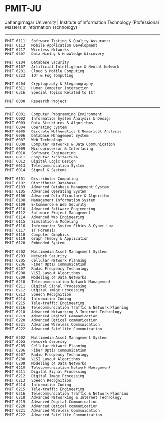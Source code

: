# PMIT-JU
 Jahangirnagar University | Institute of Information Technology (Professional Masters in Information Technology)

---

    PMIT 6111 	Software Testing & Quality Assurance
    PMIT 6113 	Mobile Application Development
    PMIT 6217 	Wireless Networks
    PMIT 6307 	Data Mining & Knowledge Discovery
    
    PMIT 6104 	Database Security
    PMIT 6107 	Artificial Intelligence & Neural Network
    PMIT 6201 	Cloud & Mobile Computing
    PMIT 6223 	IOT & Fog Computing
        
    PMIT 6204 	Cryptography & Steganography
    PMIT 6311 	Human Computer Interaction
    PMIT 6316 	Special Topics Related to ICT
    
    PMIT 6000 	Research Project
    
---

    PMIT 6001 	Computer Programming Environment
    PMIT 6002 	Information System Analysis & Design
    PMIT 6003 	Data Structures & Algorithms
    PMIT 6004 	Operating System
    PMIT 6005 	Discrete Mathematics & Numerical Analysis
    PMIT 6006 	Database Management System
    PMIT 6007 	Web Technology
    PMIT 6008 	Computer Networks & Data Communication
    PMIT 6009 	Microprocessor & Interfacing
    PMIT 6010 	Software Engineering
    PMIT 6011 	Computer Architecture
    PMIT 6012 	Digital Logic Design
    PMIT 6013 	Telecommunication System
    PMIT 6014 	Signal & Systems
    
    PMIT 6101 	Distributed Computing
    PMIT 6102 	Distributed Database
    PMIT 6103 	Advanced Database Management System
    PMIT 6105 	Advanced Operating System
    PMIT 6106 	Advanced Data Structure & Algorithm
    PMIT 6108 	Management Information System
    PMIT 6109 	E-Commerce & Web Security
    PMIT 6110 	Advanced Software Engineering
    PMIT 6112 	Software Project Management
    PMIT 6114 	Advanced Web Engineering
    PMIT 6115 	Simulation & Modeling
    PMIT 6116 	Information System Ethics & Cyber Law
    PMIT 6117 	IT Forensic
    PMIT 6118 	Computer Graphics
    PMIT 6119 	Graph Theory & Application
    PMIT 6120 	Embedded System

    PMIT 6202 	Multimedia Asset Management System
    PMIT 6203 	Network Security
    PMIT 6205 	Cellular Network Planning
    PMIT 6206 	Fiber Optic Communication
    PMIT 6207 	Radio Frequency Technology
    PMIT 6208 	VLSI Layout Algorithms
    PMIT 6209 	Modeling of Data Networks
    PMIT 6210 	Telecommunication Network Management
    PMIT 6211 	Digital Signal Processing
    PMIT 6212 	Digital Image Processing
    PMIT 6213 	Speech Recognition
    PMIT 6214 	Information Coding
    PMIT 6215 	Tele-traffic Engineering
    PMIT 6216 	Telecommunication Traffic & Network Planning
    PMIT 6218 	Advanced Networking & Internet Technology
    PMIT 6219 	Advanced Digital Communication
    PMIT 6220 	Advanced Optical communication
    PMIT 6221 	Advanced Wireless Communication
    PMIT 6222 	Advanced Satellite Communication

    PMIT 6202 	Multimedia Asset Management System
    PMIT 6203 	Network Security
    PMIT 6205 	Cellular Network Planning
    PMIT 6206 	Fiber Optic Communication
    PMIT 6207 	Radio Frequency Technology
    PMIT 6208 	VLSI Layout Algorithms
    PMIT 6209 	Modeling of Data Networks
    PMIT 6210 	Telecommunication Network Management
    PMIT 6211 	Digital Signal Processing
    PMIT 6212 	Digital Image Processing
    PMIT 6213 	Speech Recognition
    PMIT 6214 	Information Coding
    PMIT 6215 	Tele-traffic Engineering
    PMIT 6216 	Telecommunication Traffic & Network Planning
    PMIT 6218 	Advanced Networking & Internet Technology
    PMIT 6219 	Advanced Digital Communication
    PMIT 6220 	Advanced Optical communication
    PMIT 6221 	Advanced Wireless Communication
    PMIT 6222 	Advanced Satellite Communication
